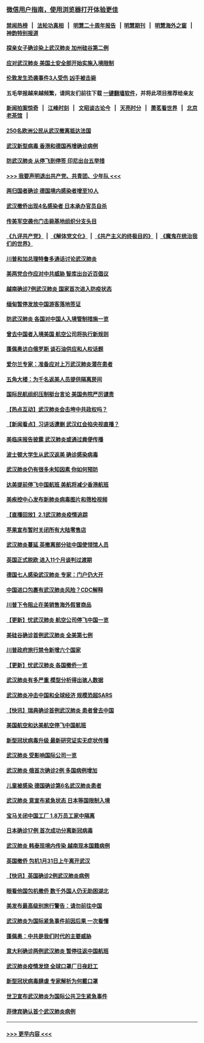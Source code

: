 ### [微信用户指南，使用浏览器打开体验更佳](https://github.com/gfw-breaker/banned-news1/blob/master/indexes/wechat-guide.md?t=0)
#### [禁闻热榜](热点新闻.md?t=0)  &nbsp;&nbsp;|&nbsp;&nbsp; [法轮功真相](https://github.com/gfw-breaker/truth/blob/master/README.md?t=0) &nbsp;&nbsp;|&nbsp;&nbsp; [明慧二十周年报告](https://github.com/gfw-breaker/mh-reports/blob/master/README.md?t=0) &nbsp;&nbsp;|&nbsp;&nbsp;[明慧期刊](https://github.com/gfw-breaker/mh-qikan) &nbsp;&nbsp;|&nbsp;&nbsp; [明慧海外之窗](https://github.com/gfw-breaker/mh-news/blob/master/README.md?t=0) &nbsp;&nbsp;|&nbsp;&nbsp; [神韵特别报道](https://github.com/gfw-breaker/mh-news/blob/master/shenyun.md?t=0)
#### [探亲女子确诊染上武汉肺炎 加州硅谷第二例](../pages/nsc418/n11839784.md?t=02031511) 
#### [应对武汉肺炎 美国土安全部开始实施入境限制](../pages/nsc418/n11839729.md?t=02031511) 
#### [伦敦发生恐袭事件3人受伤 凶手被击毙](../pages/nsc418/n11839442.md?t=02031511) 
#### 五毛举报越来越频繁，请网友们前往下载 [一键翻墙软件](https://github.com/gfw-breaker/ssr-accounts)，并将此项目推荐给亲友
#### [新闻拍案惊奇](https://github.com/gfw-breaker/banned-news1/blob/master/pages/link4.md) &nbsp;&nbsp;|&nbsp;&nbsp; [江峰时刻](https://github.com/gfw-breaker/banned-news1/blob/master/pages/link4.md) &nbsp;&nbsp;|&nbsp;&nbsp; [文昭谈古论今](https://github.com/gfw-breaker/banned-news1/blob/master/pages/link4.md) &nbsp;&nbsp;|&nbsp;&nbsp; [天亮时分](https://github.com/gfw-breaker/banned-news1/blob/master/pages/link4.md) &nbsp;&nbsp;|&nbsp;&nbsp; [萧茗看世界](https://github.com/gfw-breaker/banned-news1/blob/master/pages/link4.md) &nbsp;&nbsp;|&nbsp;&nbsp; [北京老茶馆](https://github.com/gfw-breaker/banned-news1/blob/master/pages/link4.md) &nbsp;&nbsp;|&nbsp;&nbsp; 
#### [250名欧洲公民从武汉撤离抵达法国](../pages/nsc418/n11839438.md?t=02031511) 
#### [武汉新型病毒 香港和德国再增确诊病例](../pages/nsc418/n11839381.md?t=02031511) 
#### [防武汉肺炎 从停飞到停签 印尼出台五举措](../pages/nsc418/n11839282.md?t=02031511) 
#### [>>> 我要声明退出共产党、共青团、少年队 <<<](https://github.com/begood0513/goodnews/blob/master/quit/letter.md) 
#### [两归国者确诊 德国境内感染者增至10人](../pages/nsc418/n11839164.md?t=02031511) 
#### [武汉撤侨出现4名感染者 日本承办官员自杀](../pages/nsc418/n11839044.md?t=02031511) 
#### [传美军空袭也门击毙基地组织分支头目](../pages/nsc418/n11839210.md?t=02031511) 
#### [《九评共产党》](https://github.com/begood0513/9ping.md/blob/master/README.md) &nbsp;|&nbsp; [《解体党文化》](../../../../jtdwh.md/blob/master/README.md)  &nbsp;|&nbsp; [《共产主义的终极目的》](../../../../gczydzjmd.md/blob/master/README.md) &nbsp;|&nbsp; [《魔鬼在统治我们的世界》](../../../../mgztzwmdsj.md/blob/master/README.md) 
#### [川普和加总理特鲁多通话讨论武汉肺炎](../pages/nsc418/n11839128.md?t=02031511) 
#### [美两党合作应对中共威胁 智库出台近百倡议](../pages/nsc418/n11838437.md?t=02031511) 
#### [越南确诊7例武汉肺炎 国家首次进入防疫状态](../pages/nsc418/n11838860.md?t=02031511) 
#### [缅甸暂停发放中国游客落地签证](../pages/nsc418/n11838730.md?t=02031511) 
#### [防武汉肺炎 各国对中国人入境管制措施一览](../pages/nsc418/n11838726.md?t=02031511) 
#### [曾去中国者入境美国 航空公司将执行新规则](../pages/nsc418/n11838375.md?t=02031511) 
#### [蓬佩奥访白俄罗斯 谈石油供应和人权话题](../pages/nsc418/n11838242.md?t=02031511) 
#### [爱尔兰专家：准备应对上万武汉肺炎潜在患者](../pages/nsc418/n11837978.md?t=02031511) 
#### [五角大楼：为千名返美人员提供隔离房间](../pages/nsc418/n11837831.md?t=02031511) 
#### [国际民航组织压制挺台言论 美国务院严厉谴责](../pages/nsc418/n11837791.md?t=02031511) 
#### [【热点互动】武汉肺炎会击垮中共政权吗？](../pages/nsc418/n11837779.md?t=02031511) 
#### [【新闻看点】习讲话遭删 武汉红会掐央视直播？](../pages/nsc418/n11837573.md?t=02031511) 
#### [美临床报告披露 武汉肺炎或通过粪便传播](../pages/nsc418/n11837626.md?t=02031511) 
#### [波士顿大学生从武汉返美 确诊感染病毒](../pages/nsc418/n11837580.md?t=02031511) 
#### [武汉肺炎仍有很多未知因素 你如何预防](../pages/nsc418/n11837666.md?t=02031511) 
#### [达美提前停飞中国航班 美航将减少香港航班](../pages/nsc418/n11837649.md?t=02031511) 
#### [美疾控中心发布新肺炎病毒图片和筛检视频](../pages/nsc418/n11837491.md?t=02031511) 
#### [【直播回放】2.1武汉肺炎疫情追踪](../pages/nsc418/n11837232.md?t=02031511) 
#### [苹果宣布暂时关闭所有大陆零售店](../pages/nsc418/n11837097.md?t=02031511) 
#### [武汉肺炎蔓延 英撤离部分驻中国使领馆人员](../pages/nsc418/n11837061.md?t=02031511) 
#### [英国正式脱欧 进入11个月谈判过渡期](../pages/nsc418/n11836911.md?t=02031511) 
#### [德国七人感染武汉肺炎 专家：门户仍大开](../pages/nsc418/n11836344.md?t=02031511) 
#### [中国进口包裹有武汉肺炎风险？CDC解释](../pages/nsc418/n11836321.md?t=02031511) 
#### [川普下令阻止在美销售海外假冒商品](../pages/nsc418/n11836261.md?t=02031511) 
#### [【更新】忧武汉肺炎 航空公司停飞中国一览](../pages/nsc418/n11835931.md?t=02031511) 
#### [美硅谷确诊首例武汉肺炎 全美第七例](../pages/nsc418/n11836093.md?t=02031511) 
#### [川普政府旅行禁令新增六个国家](../pages/nsc418/n11836083.md?t=02031511) 
#### [【更新】忧武汉肺炎 各国撤侨一览](../pages/nsc418/n11835673.md?t=02031511) 
#### [武汉肺炎有多严重 模型分析得出骇人数据](../pages/nsc418/n11835829.md?t=02031511) 
#### [武汉肺炎冲击中国和全球经济 规模恐超SARS](../pages/nsc418/n11835652.md?t=02031511) 
#### [【快讯】瑞典确诊首例武汉肺炎 患者曾去中国](../pages/nsc418/n11835675.md?t=02031511) 
#### [美国航空和达美航空停飞中国航班](../pages/nsc418/n11835567.md?t=02031511) 
#### [新型冠状病毒升级 最新研究证实无症状传播](../pages/nsc418/n11835589.md?t=02031511) 
#### [武汉肺炎 受影响国际公司一览](../pages/nsc418/n11835538.md?t=02031511) 
#### [武汉肺炎 俄首次确诊2例 多国病例增加](../pages/nsc418/n11835295.md?t=02031511) 
#### [儿童被感染 德国确诊第6名武汉肺炎患者](../pages/nsc418/n11835338.md?t=02031511) 
#### [武汉肺炎 意宣布紧急状态 日本等国限制入境](../pages/nsc418/n11835062.md?t=02031511) 
#### [宝马关闭中国工厂 1.8万员工家中隔离](../pages/nsc418/n11835128.md?t=02031511) 
#### [日本确诊17例 首次成功分离新冠病毒](../pages/nsc418/n11834975.md?t=02031511) 
#### [武汉肺炎 韩泰现境内传染 越南现本国籍病例](../pages/nsc418/n11834857.md?t=02031511) 
#### [英国撤侨 包机1月31日上午离开武汉](../pages/nsc418/n11834808.md?t=02031511) 
#### [【快讯】英国确诊2例武汉肺炎病例](../pages/nsc418/n11834824.md?t=02031511) 
#### [眼看他国包机撤侨 数千外国人仍无助困湖北](../pages/nsc418/n11834010.md?t=02031511) 
#### [美发布最高级别旅行警告：请勿前往中国](../pages/nsc418/n11834038.md?t=02031511) 
#### [武汉肺炎为国际紧急事件前因后果 一次看懂](../pages/nsc418/n11833893.md?t=02031511) 
#### [蓬佩奥：中共是我们时代的主要威胁](../pages/nsc418/n11833434.md?t=02031511) 
#### [意大利确诊两例武汉肺炎 暂停往返中国航班](../pages/nsc418/n11833483.md?t=02031511) 
#### [武汉肺炎疫情发烧 全球口罩厂日夜赶工](../pages/nsc418/n11833528.md?t=02031511) 
#### [新型冠状病毒肆虐 专家解析为何戴口罩](../pages/nsc418/n11833332.md?t=02031511) 
#### [世卫宣布武汉肺炎为国际公共卫生紧急事件](../pages/nsc418/n11833455.md?t=02031511) 
#### [菲律宾确认首个武汉肺炎病例](../pages/nsc418/n11833162.md?t=02031511) 

----
#### [ >>> 更早内容 <<< ](../indexes/nsc418-earlier.md)
